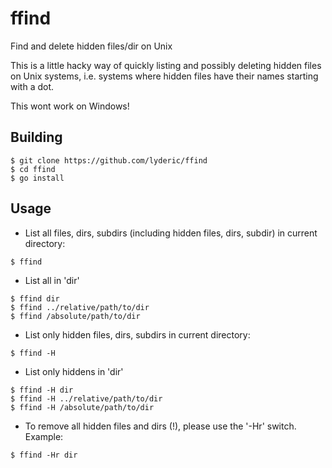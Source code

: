# ffind
Find and delete hidden files/dir on Unix

This is a little hacky way of quickly listing and possibly deleting hidden files on Unix systems, i.e. systems where hidden files have their names starting with a dot.

This wont work on Windows!

## Building

```
$ git clone https://github.com/lyderic/ffind
$ cd ffind
$ go install
```

## Usage

- List all files, dirs, subdirs (including hidden files, dirs, subdir) in current directory:

```
$ ffind
```

- List all in 'dir'

```
$ ffind dir
$ ffind ../relative/path/to/dir
$ ffind /absolute/path/to/dir
```

- List only hidden files, dirs, subdirs in current directory:

```
$ ffind -H
```

- List only hiddens in 'dir'

```
$ ffind -H dir
$ ffind -H ../relative/path/to/dir
$ ffind -H /absolute/path/to/dir
```

- To remove all hidden files and dirs (!), please use the '-Hr' switch. Example:

```
$ ffind -Hr dir
```
